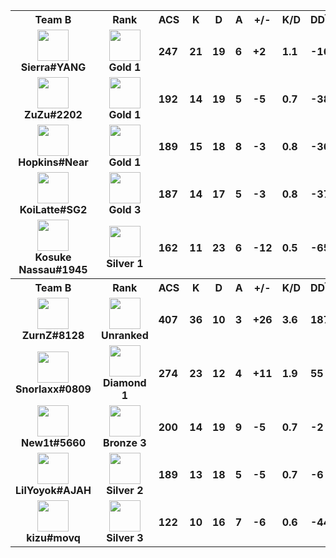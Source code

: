 <table>
  <tr>
    <th align="center">Team B</th>
    <th>Rank
    </th><th title="Average Combat Score">ACS</th>
    <th title="Kills">K</th>
    <th title="Deaths">D</th>
    <th title="Assists">A</th>
    <th title="Kill Difference">+/-</th>
    <th title="Kill/Death Ratio">K/D</th>
    <th title="Average Damage Delta per Second">DDÎ”</th>
    <th>ADR</th>
    <th>HS%</th>
    <th>KAST</th>
    <th>FK</th>
    <th>FD</th>
    <th>MK</th>
  </tr><tr>
      <td align="center">
        <img src="https://titles.trackercdn.com/valorant-api/agents/569fdd95-4d10-43ab-ca70-79becc718b46/displayicon.png" width="50">
        <br>
        <b>
          Sierra#YANG
        </b></td>
      <td align="center">
        <img src="https://trackercdn.com/cdn/tracker.gg/valorant/icons/tiersv2/12.png" width="50">
        <br>
        <b>Gold 1</b>
      </td><td>
        <b>247</b>
      </td>
      <td>
        <b>21</b>
      </td>
      <td>
        <b>19</b>
      </td>
      <td>
        <b>6</b>
      </td>
      <td>
        <b>+2
        </b>
      </td>
      <td>
        <b>1.1</b>
      </td>
      <td>
        <b>-16</b>
      </td>
      <td>
        <b>163.7</b>
      </td>
      <td>
        <b>27.3%</b>
      </td>
      <td>
        <b>74.0%</b>
      </td>
      <td>
        <b>3</b>
      </td>
      <td>
        <b>5</b>
      </td>
      <td>
        <b>2</b>
      </td>
    </tr><tr>
      <td align="center">
        <img src="https://titles.trackercdn.com/valorant-api/agents/a3bfb853-43b2-7238-a4f1-ad90e9e46bcc/displayicon.png" width="50">
        <br>
        <b>
          ZuZu#2202
        </b></td>
      <td align="center">
        <img src="https://trackercdn.com/cdn/tracker.gg/valorant/icons/tiersv2/12.png" width="50">
        <br>
        <b>Gold 1</b>
      </td><td>
        <b>192</b>
      </td>
      <td>
        <b>14</b>
      </td>
      <td>
        <b>19</b>
      </td>
      <td>
        <b>5</b>
      </td>
      <td>
        <b>-5
        </b>
      </td>
      <td>
        <b>0.7</b>
      </td>
      <td>
        <b>-38</b>
      </td>
      <td>
        <b>122.4</b>
      </td>
      <td>
        <b>20.8%</b>
      </td>
      <td>
        <b>57.0%</b>
      </td>
      <td>
        <b>1</b>
      </td>
      <td>
        <b>1</b>
      </td>
      <td>
        <b>3</b>
      </td>
    </tr><tr>
      <td align="center">
        <img src="https://titles.trackercdn.com/valorant-api/agents/e370fa57-4757-3604-3648-499e1f642d3f/displayicon.png" width="50">
        <br>
        <b>
          Hopkins#Near
        </b></td>
      <td align="center">
        <img src="https://trackercdn.com/cdn/tracker.gg/valorant/icons/tiersv2/12.png" width="50">
        <br>
        <b>Gold 1</b>
      </td><td>
        <b>189</b>
      </td>
      <td>
        <b>15</b>
      </td>
      <td>
        <b>18</b>
      </td>
      <td>
        <b>8</b>
      </td>
      <td>
        <b>-3
        </b>
      </td>
      <td>
        <b>0.8</b>
      </td>
      <td>
        <b>-36</b>
      </td>
      <td>
        <b>118.0</b>
      </td>
      <td>
        <b>13.5%</b>
      </td>
      <td>
        <b>70.0%</b>
      </td>
      <td>
        <b>2</b>
      </td>
      <td>
        <b>0</b>
      </td>
      <td>
        <b>1</b>
      </td>
    </tr><tr>
      <td align="center">
        <img src="https://titles.trackercdn.com/valorant-api/agents/707eab51-4836-f488-046a-cda6bf494859/displayicon.png" width="50">
        <br>
        <b>
          KoiLatte#SG2
        </b></td>
      <td align="center">
        <img src="https://trackercdn.com/cdn/tracker.gg/valorant/icons/tiersv2/14.png" width="50">
        <br>
        <b>Gold 3</b>
      </td><td>
        <b>187</b>
      </td>
      <td>
        <b>14</b>
      </td>
      <td>
        <b>17</b>
      </td>
      <td>
        <b>5</b>
      </td>
      <td>
        <b>-3
        </b>
      </td>
      <td>
        <b>0.8</b>
      </td>
      <td>
        <b>-37</b>
      </td>
      <td>
        <b>112.9</b>
      </td>
      <td>
        <b>11.8%</b>
      </td>
      <td>
        <b>74.0%</b>
      </td>
      <td>
        <b>1</b>
      </td>
      <td>
        <b>0</b>
      </td>
      <td>
        <b>0</b>
      </td>
    </tr><tr>
      <td align="center">
        <img src="https://titles.trackercdn.com/valorant-api/agents/f94c3b30-42be-e959-889c-5aa313dba261/displayicon.png" width="50">
        <br>
        <b>
          Kosuke Nassau#1945
        </b></td>
      <td align="center">
        <img src="https://trackercdn.com/cdn/tracker.gg/valorant/icons/tiersv2/9.png" width="50">
        <br>
        <b>Silver 1</b>
      </td><td>
        <b>162</b>
      </td>
      <td>
        <b>11</b>
      </td>
      <td>
        <b>23</b>
      </td>
      <td>
        <b>6</b>
      </td>
      <td>
        <b>-12
        </b>
      </td>
      <td>
        <b>0.5</b>
      </td>
      <td>
        <b>-65</b>
      </td>
      <td>
        <b>106.7</b>
      </td>
      <td>
        <b>12.5%</b>
      </td>
      <td>
        <b>61.0%</b>
      </td>
      <td>
        <b>5</b>
      </td>
      <td>
        <b>5</b>
      </td>
      <td>
        <b>0</b>
      </td>
    </tr><tr>
    <th align="center">Team B</th>
    <th>Rank
    </th><th title="Average Combat Score">ACS</th>
    <th title="Kills">K</th>
    <th title="Deaths">D</th>
    <th title="Assists">A</th>
    <th title="Kill Difference">+/-</th>
    <th title="Kill/Death Ratio">K/D</th>
    <th title="Average Damage Delta per Second">DDÎ”</th>
    <th>ADR</th>
    <th>HS%</th>
    <th>KAST</th>
    <th>FK</th>
    <th>FD</th>
    <th>MK</th>
  </tr><tr>
      <td align="center">
        <img src="https://titles.trackercdn.com/valorant-api/agents/a3bfb853-43b2-7238-a4f1-ad90e9e46bcc/displayicon.png" width="50">
        <br>
        <b>
          ZurnZ#8128
        </b></td>
      <td align="center">
        <img src="https://trackercdn.com/cdn/tracker.gg/valorant/icons/tiersv2/0.png" width="50">
        <br>
        <b>Unranked</b>
      </td><td>
        <b>407</b>
      </td>
      <td>
        <b>36</b>
      </td>
      <td>
        <b>10</b>
      </td>
      <td>
        <b>3</b>
      </td>
      <td>
        <b>+26
        </b>
      </td>
      <td>
        <b>3.6</b>
      </td>
      <td>
        <b>187</b>
      </td>
      <td>
        <b>290.5</b>
      </td>
      <td>
        <b>42.1%</b>
      </td>
      <td>
        <b>83.0%</b>
      </td>
      <td>
        <b>4</b>
      </td>
      <td>
        <b>1</b>
      </td>
      <td>
        <b>6</b>
      </td>
    </tr><tr>
      <td align="center">
        <img src="https://titles.trackercdn.com/valorant-api/agents/7f94d92c-4234-0a36-9646-3a87eb8b5c89/displayicon.png" width="50">
        <br>
        <b>
          Snorlaxx#0809
        </b></td>
      <td align="center">
        <img src="https://trackercdn.com/cdn/tracker.gg/valorant/icons/tiersv2/18.png" width="50">
        <br>
        <b>Diamond 1</b>
      </td><td>
        <b>274</b>
      </td>
      <td>
        <b>23</b>
      </td>
      <td>
        <b>12</b>
      </td>
      <td>
        <b>4</b>
      </td>
      <td>
        <b>+11
        </b>
      </td>
      <td>
        <b>1.9</b>
      </td>
      <td>
        <b>55</b>
      </td>
      <td>
        <b>166.6</b>
      </td>
      <td>
        <b>17.9%</b>
      </td>
      <td>
        <b>78.0%</b>
      </td>
      <td>
        <b>3</b>
      </td>
      <td>
        <b>4</b>
      </td>
      <td>
        <b>2</b>
      </td>
    </tr><tr>
      <td align="center">
        <img src="https://titles.trackercdn.com/valorant-api/agents/bb2a4828-46eb-8cd1-e765-15848195d751/displayicon.png" width="50">
        <br>
        <b>
          New1t#5660
        </b></td>
      <td align="center">
        <img src="https://trackercdn.com/cdn/tracker.gg/valorant/icons/tiersv2/8.png" width="50">
        <br>
        <b>Bronze 3</b>
      </td><td>
        <b>200</b>
      </td>
      <td>
        <b>14</b>
      </td>
      <td>
        <b>19</b>
      </td>
      <td>
        <b>9</b>
      </td>
      <td>
        <b>-5
        </b>
      </td>
      <td>
        <b>0.7</b>
      </td>
      <td>
        <b>-2</b>
      </td>
      <td>
        <b>137.2</b>
      </td>
      <td>
        <b>13.7%</b>
      </td>
      <td>
        <b>78.0%</b>
      </td>
      <td>
        <b>2</b>
      </td>
      <td>
        <b>5</b>
      </td>
      <td>
        <b>0</b>
      </td>
    </tr><tr>
      <td align="center">
        <img src="https://titles.trackercdn.com/valorant-api/agents/22697a3d-45bf-8dd7-4fec-84a9e28c69d7/displayicon.png" width="50">
        <br>
        <b>
          LilYoyok#AJAH
        </b></td>
      <td align="center">
        <img src="https://trackercdn.com/cdn/tracker.gg/valorant/icons/tiersv2/10.png" width="50">
        <br>
        <b>Silver 2</b>
      </td><td>
        <b>189</b>
      </td>
      <td>
        <b>13</b>
      </td>
      <td>
        <b>18</b>
      </td>
      <td>
        <b>5</b>
      </td>
      <td>
        <b>-5
        </b>
      </td>
      <td>
        <b>0.7</b>
      </td>
      <td>
        <b>-6</b>
      </td>
      <td>
        <b>134.4</b>
      </td>
      <td>
        <b>5.9%</b>
      </td>
      <td>
        <b>70.0%</b>
      </td>
      <td>
        <b>2</b>
      </td>
      <td>
        <b>0</b>
      </td>
      <td>
        <b>0</b>
      </td>
    </tr><tr>
      <td align="center">
        <img src="https://titles.trackercdn.com/valorant-api/agents/117ed9e3-49f3-6512-3ccf-0cada7e3823b/displayicon.png" width="50">
        <br>
        <b>
          kizu#movq
        </b></td>
      <td align="center">
        <img src="https://trackercdn.com/cdn/tracker.gg/valorant/icons/tiersv2/11.png" width="50">
        <br>
        <b>Silver 3</b>
      </td><td>
        <b>122</b>
      </td>
      <td>
        <b>10</b>
      </td>
      <td>
        <b>16</b>
      </td>
      <td>
        <b>7</b>
      </td>
      <td>
        <b>-6
        </b>
      </td>
      <td>
        <b>0.6</b>
      </td>
      <td>
        <b>-44</b>
      </td>
      <td>
        <b>86.1</b>
      </td>
      <td>
        <b>21.6%</b>
      </td>
      <td>
        <b>74.0%</b>
      </td>
      <td>
        <b>0</b>
      </td>
      <td>
        <b>2</b>
      </td>
      <td>
        <b>0</b>
      </td>
    </tr></table>
